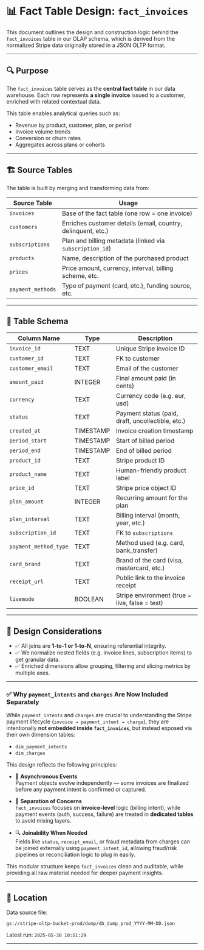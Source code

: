 # 📊 Fact Table Design: `fact_invoices`

This document outlines the design and construction logic behind the `fact_invoices` table in our OLAP schema, which is derived from the normalized Stripe data originally stored in a JSON OLTP format.

---

## 🔍 Purpose

The `fact_invoices` table serves as the **central fact table** in our data warehouse. Each row represents **a single invoice** issued to a customer, enriched with related contextual data.

This table enables analytical queries such as:
- Revenue by product, customer, plan, or period
- Invoice volume trends
- Conversion or churn rates
- Aggregates across plans or cohorts

---

## 🏗️ Source Tables

The table is built by merging and transforming data from:

| Source Table        | Usage                                                             |
|---------------------|--------------------------------------------------------------------|
| `invoices`          | Base of the fact table (one row = one invoice)                    |
| `customers`         | Enriches customer details (email, country, delinquent, etc.)      |
| `subscriptions`     | Plan and billing metadata (linked via `subscription_id`)          |
| `products`          | Name, description of the purchased product                        |
| `prices`            | Price amount, currency, interval, billing scheme, etc.            |
| `payment_methods`   | Type of payment (card, etc.), funding source, etc.                |

---

## 🧱 Table Schema

| Column Name              | Type        | Description                                                 |
|--------------------------|-------------|-------------------------------------------------------------|
| `invoice_id`             | TEXT        | Unique Stripe invoice ID                                    |
| `customer_id`            | TEXT        | FK to customer                                              |
| `customer_email`         | TEXT        | Email of the customer                                       |
| `amount_paid`            | INTEGER     | Final amount paid (in cents)                                |
| `currency`               | TEXT        | Currency code (e.g. eur, usd)                               |
| `status`                 | TEXT        | Payment status (paid, draft, uncollectible, etc.)           |
| `created_at`             | TIMESTAMP   | Invoice creation timestamp                                  |
| `period_start`           | TIMESTAMP   | Start of billed period                                      |
| `period_end`             | TIMESTAMP   | End of billed period                                        |
| `product_id`             | TEXT        | Stripe product ID                                           |
| `product_name`           | TEXT        | Human-friendly product label                                |
| `price_id`               | TEXT        | Stripe price object ID                                      |
| `plan_amount`            | INTEGER     | Recurring amount for the plan                               |
| `plan_interval`          | TEXT        | Billing interval (month, year, etc.)                        |
| `subscription_id`        | TEXT        | FK to `subscriptions`                                       |
| `payment_method_type`    | TEXT        | Method used (e.g. card, bank_transfer)                      |
| `card_brand`             | TEXT        | Brand of the card (visa, mastercard, etc.)                  |
| `receipt_url`            | TEXT        | Public link to the invoice receipt                          |
| `livemode`               | BOOLEAN     | Stripe environment (true = live, false = test)              |

---

## 🧠 Design Considerations

* ✅ All joins are **1-to-1 or 1-to-N**, ensuring referential integrity.
* ✅ We normalize nested fields (e.g. invoice lines, subscription items) to get granular data.
* ✅ Enriched dimensions allow grouping, filtering and slicing metrics by multiple axes.

---

### ✅ Why `payment_intents` and `charges` Are Now Included Separately

While `payment_intents` and `charges` are crucial to understanding the Stripe payment lifecycle (`invoice → payment_intent → charge`), they are intentionally **not embedded inside `fact_invoices`**, but instead exposed via their own dimension tables:

- `dim_payment_intents`
- `dim_charges`

This design reflects the following principles:

* 🔄 **Asynchronous Events**  
  Payment objects evolve independently — some invoices are finalized before any payment intent is confirmed or captured.

* 📄 **Separation of Concerns**  
  `fact_invoices` focuses on **invoice-level** logic (billing intent), while payment events (auth, success, failure) are treated in **dedicated tables** to avoid mixing layers.

* 🔍 **Joinability When Needed**  
  Fields like `status`, `receipt_email`, or fraud metadata from charges can be joined externally using `payment_intent_id`, allowing fraud/risk pipelines or reconciliation logic to plug in easily.

This modular structure keeps `fact_invoices` clean and auditable, while providing all raw material needed for deeper payment insights.

---

## 📁 Location

Data source file:  
```plaintext
gs://stripe-oltp-bucket-prod/dump/db_dump_prod_YYYY-MM-DD.json
```

Latest run: `2025-05-30 10:51:29`

---
